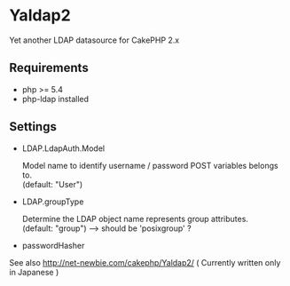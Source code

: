 Yaldap2
=======

Yet another LDAP datasource for CakePHP 2.x

Requirements
------------

* php >= 5.4
* php-ldap installed

Settings
--------

* LDAP.LdapAuth.Model

    Model name to identify username / password POST variables belongs to.  
    (default: "User")

* LDAP.groupType

    Determine the LDAP object name represents group attributes.  
    (default: "group") --> should be 'posixgroup' ?

* passwordHasher

See also http://net-newbie.com/cakephp/Yaldap2/
( Currently written only in Japanese )
